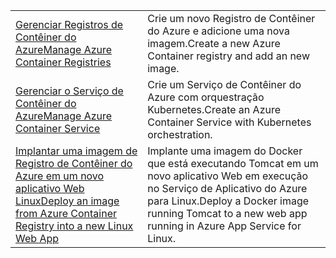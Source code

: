 |  |  |
|---------|---------|
| <span data-ttu-id="fb9c8-101">[Gerenciar Registros de Contêiner do Azure][1]</span><span class="sxs-lookup"><span data-stu-id="fb9c8-101">[Manage Azure Container Registries][1]</span></span> | <span data-ttu-id="fb9c8-102">Crie um novo Registro de Contêiner do Azure e adicione uma nova imagem.</span><span class="sxs-lookup"><span data-stu-id="fb9c8-102">Create a new Azure Container registry and add an new image.</span></span> | 
| <span data-ttu-id="fb9c8-103">[Gerenciar o Serviço de Contêiner do Azure][2]</span><span class="sxs-lookup"><span data-stu-id="fb9c8-103">[Manage Azure Container Service][2]</span></span> | <span data-ttu-id="fb9c8-104">Crie um Serviço de Contêiner do Azure com orquestração Kubernetes.</span><span class="sxs-lookup"><span data-stu-id="fb9c8-104">Create an Azure Container Service with Kubernetes orchestration.</span></span> | 
| <span data-ttu-id="fb9c8-105">[Implantar uma imagem de Registro de Contêiner do Azure em um novo aplicativo Web Linux][3]</span><span class="sxs-lookup"><span data-stu-id="fb9c8-105">[Deploy an image from Azure Container Registry into a new Linux Web App][3]</span></span> | <span data-ttu-id="fb9c8-106">Implante uma imagem do Docker que está executando Tomcat em um novo aplicativo Web em execução no Serviço de Aplicativo do Azure para Linux.</span><span class="sxs-lookup"><span data-stu-id="fb9c8-106">Deploy a Docker image running Tomcat to a new web app running in Azure App Service for Linux.</span></span> | 

[1]: https://azure.microsoft.com/resources/samples/acr-java-manage-azure-container-registry/
[2]: https://azure.microsoft.com/resources/samples/acs-java-manage-azure-container-service/
[3]: https://azure.microsoft.com/resources/samples/app-service-java-deploy-image-from-acr-to-linux/
